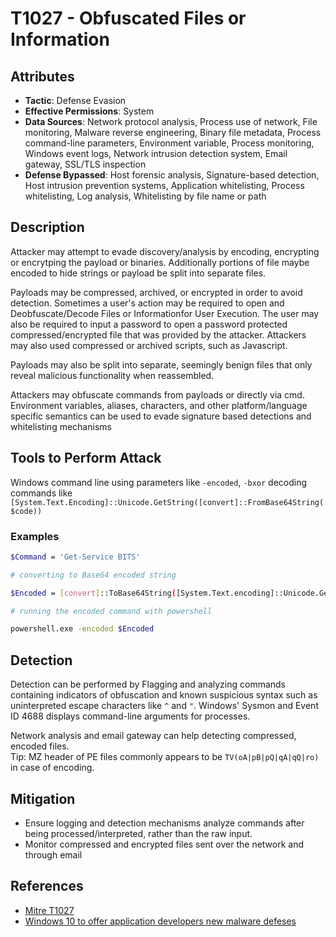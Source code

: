 # T1027 - Obfuscated Files or Information

## Attributes

- **Tactic**: Defense Evasion  
- **Effective Permissions**: System  
- **Data Sources**: Network protocol analysis, Process use of network, File monitoring, Malware reverse engineering, Binary file metadata, Process command-line parameters, Environment variable, Process monitoring, Windows event logs, Network intrusion detection system, Email gateway, SSL/TLS inspection
- **Defense Bypassed**: Host forensic analysis, Signature-based detection, Host intrusion prevention systems, Application whitelisting, Process whitelisting, Log analysis, Whitelisting by file name or path

## Description

Attacker may attempt to evade discovery/analysis by encoding, encrypting or encrytping the payload or binaries. Additionally portions of file maybe encoded to hide strings or payload be split into separate files.

Payloads may be compressed, archived, or encrypted in order to avoid detection. Sometimes a user's action may be required to open and Deobfuscate/Decode Files or Informationfor User Execution. The user may also be required to input a password to open a password protected compressed/encrypted file that was provided by the attacker. Attackers may also used compressed or archived scripts, such as Javascript.

Payloads may also be split into separate, seemingly benign files that only reveal malicious functionality when reassembled.

Attackers may obfuscate commands from payloads or directly via cmd. Environment variables, aliases, characters, and other platform/language specific semantics can be used to evade signature based detections and whitelisting mechanisms

## Tools to Perform Attack

Windows command line using parameters like `-encoded`, `-bxor` decoding commands like `[System.Text.Encoding]::Unicode.GetString([convert]::FromBase64String($code))`

### Examples

```bash
$Command = 'Get-Service BITS' 

# converting to Base64 encoded string

$Encoded = [convert]::ToBase64String([System.Text.encoding]::Unicode.GetBytes($command)) 

# running the encoded command with powershell

powershell.exe -encoded $Encoded
```

## Detection

Detection can be performed by Flagging and analyzing commands containing indicators of obfuscation and known suspicious syntax such as uninterpreted escape characters like `^` and `"`. Windows' Sysmon and Event ID 4688 displays command-line arguments for processes.  

Network analysis and email gateway can help detecting compressed, encoded files.  
Tip: MZ header of PE files commonly appears to be `TV(oA|pB|pQ|qA|qQ|ro)` in case of encoding.

## Mitigation

- Ensure logging and detection mechanisms analyze commands after being processed/interpreted, rather than the raw input. 
- Monitor compressed and encrypted files sent over the network and through email

## References

- [Mitre T1027](https://attack.mitre.org/techniques/T1027/)
- [Windows 10 to offer application developers new malware defeses](https://www.microsoft.com/security/blog/2015/06/09/windows-10-to-offer-application-developers-new-malware-defenses/)
